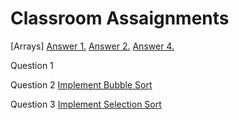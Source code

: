 # Classroom Assaignments

[Arrays]   [Answer 1.](https://codeshare.io/0bQeO8)     [Answer 2.](https://codeshare.io/NKjQV9)     [Answer 4.](https://codeshare.io/ldkJej)

Question 1  [](Skipped..)

Question 2  [Implement Bubble Sort](https://github.com/ShubhamViswa/DSA_Collage_Assaignment/blob/main/bubblesort.cpp)

Question 3  [Implement Selection Sort]()
